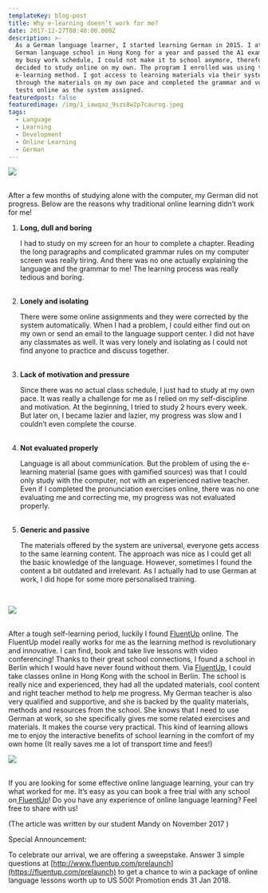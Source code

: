```yaml
---
templateKey: blog-post
title: Why e-learning doesn’t work for me?
date: 2017-12-27T08:40:00.000Z
description: >-
  As a German language learner, I started learning German in 2015. I attended a
  German language school in Hong Kong for a year and passed the A1 exam. Due to
  my busy work schedule, I could not make it to school anymore, therefore, I
  decided to study online on my own. The program I enrolled was using the
  e-learning method. I got access to learning materials via their system. I went
  through the materials on my own pace and completed the grammar and vocabulary
  tests online as the system assigned.
featuredpost: false
featuredimage: /img/1_iawqaz_9szs8w2p7caurog.jpeg
tags:
  - Language
  - Learning
  - Development
  - Online Learning
  - German
---
```

![](/img/1_iawqaz_9szs8w2p7caurog.jpeg)

<br>After a few months of studying alone with the computer, my German did not progress. Below are the reasons why traditional online learning didn’t work for me!

1.  **Long, dull and boring** <p>I had to study on my screen for an hour to complete a chapter. Reading the long paragraphs and complicated grammar rules on my computer screen was really tiring. And there was no one actually explaining the language and the grammar to me! The learning process was really tedious and boring.</p><br>
2. **Lonely and isolating**<p>There were some online assignments and they were corrected by the system automatically. When I had a problem, I could either find out on my own or send an email to the language support center. I did not have any classmates as well. It was very lonely and isolating as I could not find anyone to practice and discuss together.</p><br>
3. **Lack of motivation and pressure**<p>Since there was no actual class schedule, I just had to study at my own pace. It was really a challenge for me as I relied on my self-discipline and motivation. At the beginning, I tried to study 2 hours every week. But later on, I became lazier and lazier, my progress was slow and I couldn’t even complete the course.</p> <br>
4. **Not evaluated properly** <p>Language is all about communication. But the problem of using the e-learning material (same goes with gamified sources) was that I could only study with the computer, not with an experienced native teacher. Even if I completed the pronunciation exercises online, there was no one evaluating me and correcting me, my progress was not evaluated properly. </p><br>
5. **Generic and passive** <p>The materials offered by the system are universal, everyone gets access to the same learning content. The approach was nice as I could get all the basic knowledge of the language. However, sometimes I found the content a bit outdated and irrelevant. As I actually had to use German at work, I did hope for some more personalised training.</p><br>

![](/img/1_ypviw_9figuyzzzess7tww.jpeg)

<br>After a tough self-learning period, luckily I found [FluentUp](https://fluentup.com/) online. The FluentUp model really works for me as the learning method is revolutionary and innovative. I can find, book and take live lessons with video conferencing! Thanks to their great school connections, I found a school in Berlin which I would have never found without them. Via [FluentUp](https://fluentup.com/), I could take classes online in Hong Kong with the school in Berlin. The school is really nice and experienced, they had all the updated materials, cool content and right teacher method to help me progress. My German teacher is also very qualified and supportive, and she is backed by the quality materials, methods and resources from the school. She knows that I need to use German at work, so she specifically gives me some related exercises and materials. It makes the course very practical. This kind of learning allows me to enjoy the interactive benefits of school learning in the comfort of my own home (It really saves me a lot of transport time and fees!)

![](/img/1_trzgk1efhtpknnbtkgidbg.jpeg)

<br>If you are looking for some effective online language learning, your can try what worked for me. It’s easy as you can book a free trial with any school on[ FluentUp](https://fluentup.com/)! Do you have any experience of online language learning? Feel free to share with us!



(The article was written by our student Mandy on November 2017 )



Special Announcement: 

To celebrate our arrival, we are offering a sweepstake. Answer 3 simple questions at [http://www.fluentup.com/prelaunch](https://fluentup.com/prelaunch) to get a chance to win a package of online language lessons worth up to US 500! Promotion ends 31 Jan 2018.
